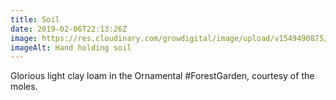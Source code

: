 ```yaml
---
title: Soil
date: 2019-02-06T22:13:26Z
image: https://res.cloudinary.com/growdigital/image/upload/v1549490875/soil-758A3605.jpg
imageAlt: Hand holding soil
---
```


Glorious light clay loam in the Ornamental #ForestGarden, courtesy of the moles.
